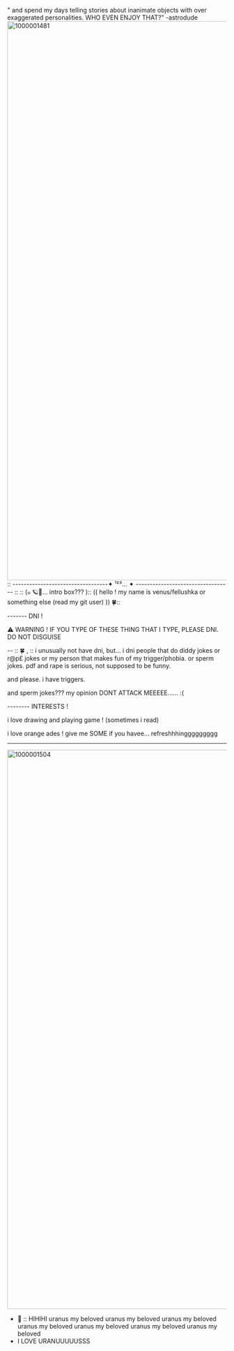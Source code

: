 " and spend my days telling stories about inanimate objects with over exaggerated personalities. WHO EVEN ENJOY THAT?" -astrodude
<img width="1280" height="1280" alt="1000001481" src="https://github.com/user-attachments/assets/e392bfb6-362c-4568-97a6-f537affb9c6c" />
:: ----------------------------------✦	¹²³...	✦ ---------------------------------- ::
  :: (⁠๑ 🪐🫧... intro box??? ):: 
(( hello ! my name is venus/fellushka or something else (read my git user) )) 🍀::

------- DNI !

⚠️ WARNING !  IF YOU TYPE OF THESE THING THAT I TYPE, PLEASE DNI. DO NOT DISGUISE

-- :: 🍀 , :: i unusually not have dni, but... i dni people that do diddy jokes or r@p£ jokes or my person that makes fun of my trigger/phobia.
or sperm jokes.
pdf and rape is serious, not supposed to be funny. 

and please. i have triggers.

and sperm jokes??? my opinion DONT ATTACK MEEEEE...... :(

-------- INTERESTS !

i love drawing and playing game ! (sometimes i read)

i love orange ades ! give me SOME if you havee... refreshhhinggggggggg

----------------------------------
<img width="1280" height="1280" alt="1000001504" src="https://github.com/user-attachments/assets/bd27fa4f-330c-4715-bce7-ef006066fea8" />

- 🍊 :: HIHIHI uranus my beloved uranus my beloved uranus my beloved uranus my beloved uranus my beloved uranus my beloved uranus my beloved
- I LOVE URANUUUUUSSS
